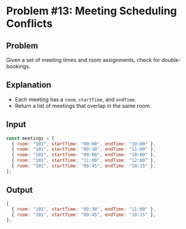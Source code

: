 # Problem #13: Meeting Scheduling Conflicts

## Problem

Given a set of meeting times and room assignments, check for double-bookings.

## Explanation

- Each meeting has a `room`, `startTime`, and `endTime`.
- Return a list of meetings that overlap in the same room.

## Input

```js
const meetings = [
  { room: "101", startTime: "09:00", endTime: "10:00" },
  { room: "101", startTime: "09:30", endTime: "11:00" },
  { room: "102", startTime: "09:00", endTime: "10:00" },
  { room: "101", startTime: "11:00", endTime: "12:00" },
  { room: "101", startTime: "09:45", endTime: "10:15" },
];
```

## Output

```js
[
  { room: "101", startTime: "09:30", endTime: "11:00" },
  { room: "101", startTime: "09:45", endTime: "10:15" },
];
```
